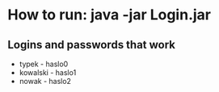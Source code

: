 # How to run: java -jar Login.jar

## Logins and passwords that work

- typek - haslo0
- kowalski - haslo1
- nowak - haslo2
